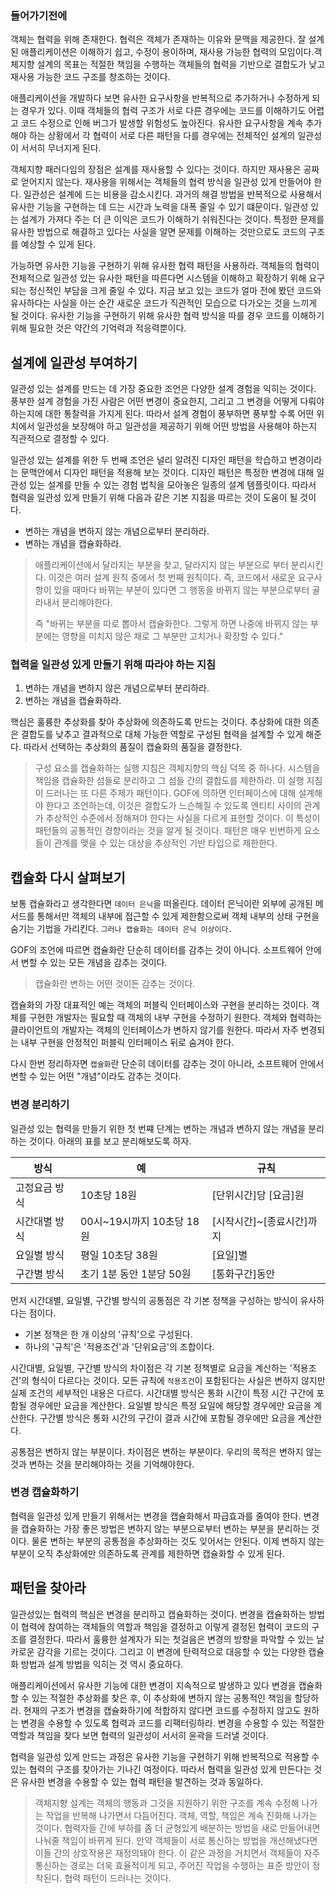 ### 들어가기전에
객체는 협력을 위해 존재한다. 협력은 객체가 존재하는 이유와 문맥을 제공한다. 잘 설계된 애플리케이션은 이해하기 쉽고, 수정이 용이하며, 재사용 가능한 협력의 모임이다.객체지향 설계의 목표는 적절한 책임을 수행하는 객체들의 협력을 기반으로 결합도가 낮고 재사용 가능한 코드 구조를 창조하는 것이다.

애플리케이션을 개발하다 보면 유사한 요구사항을 반복적으로 추가하거나 수정하게 되는 경우가 있다. 이때 객체들의 협력 구조가 서로 다른 경우에는 코드를 이해하기도 어렵고 코드 수정으로 인해 버그가 발생할 위험성도 높아진다. 유사한 요구사항을 계속 추가해야 하는 상황에서 각 협력이 서로 다른 패턴을 다를 경우에는 전체적인 설계의 일관성이 서서히 무너지게 된다.

객체지향 패러다임의 장점은 설계를 재사용할 수 있다는 것이다. 하지만 재사용은 공짜로 얻어지지 않는다. 재사용을 위해서는 객체들의 협력 방식을 일관성 있게 만들어야 한다. 일관성은 설계에 드는 비용을 감소시킨다. 과거의 해결 방법을 반복적으로 사용해서 유사한 기능을 구현하는 데 드는 시간과 노력을 대폭 줄일 수 있기 떄문이다. 일관성 있는 설계가 가져다 주는 더 큰 이익은 코드가 이해하기  쉬워진다는 것이다. 특정한 문제를 유사한 방법으로 해결하고 있다는 사실을 알면 문제를 이해하는 것만으로도 코드의 구조를 예상할 수 있게 된다.

가능하면 유사한 기능을 구현하기 위해 유사한 협력 패턴을 사용하라. 객체들의 협력이 전체적으로 일관성 있는 유사한 패턴을 따른다면 시스템을 이해하고 확장하기 위해 요구되는 정신적인 부담을 크게 줄일 수 있다. 지금 보고 있는 코드가 얼마 전에 봤던 코드와 유사하다는 사실을 아는 순간 새로운 코드가 직관적인 모습으로 다가오는 것을 느끼게 될 것이다. 유사한 기능을 구현하기 위해 유사한 협력 방식을 따를 경우 코드를 이해하기 위해 필요한 것은 약간의 기억력과 적응력뿐이다.

## 설계에 일관성 부여하기
일관성 있는 설계를 만드는 데 가장 중요한 조언은 다양한 설계 경험을 익히는 것이다. 풍부한 설계 경험을 가진 사람은 어떤 변경이 중요한지, 그리고 그 변경을 어떻게 다뤄야 하는지에 대한 통찰력을 가지게 된다. 따라서 설계 경험이 풍부하면 풍부할 수록 어떤 위치에서 일관성을 보장해야 하고 일관성을 제공하기 위해 어떤 방법을 사용해야 하는지 직관적으로 결정할 수 있다.

일관성 있는 설계를 위한 두 번째 조언은 널리 알려진 디자인 패턴을 학습하고 변경이라는 문맥안에서 디자인 패턴을 적용해 보는 것이다. 디자인 패턴은 특정한 변경에 대해 일관성 있는 설계를 만들 수 있는 경험 법칙을 모아놓은 일종의  설계 템플릿이다. 따라서 협력을 일관성 있게 만들기 위해 다음과 같은 기본 지침을 따르는 것이 도움이 될 것이다.
- 변하는 개념을 변하지 않는 개념으로부터 분리하라.
- 변하는 개념을 캡슐화하라.

> 애플리케이션에서 달라지는 부분을 찾고, 달라지지 않는 부분으로 부터 분리시킨다. 이것은 여러 설계 원칙 중에서 첫 번째 원칙이다. 즉, 코드에서 새로운 요구사항이 있을 때마다 바뀌는 부분이 있다면 그 행동을 바뀌지 않는 부분으로부터 골라내서 분리해야한다.
> 
> 즉 "바뀌는 부분을 따로 뽑아서 캡슐화한다. 그렇게 하면 나중에 바뀌지 않는 부분에는 영향을 미치지 않은 채로 그 부분만 고치거나 확장할 수 있다." 

### 협력을 일관성 있게 만들기 위해 따라야 하는 지침
1. 변하는 개념을 변하지 않은 개념으로부터 분리하라.
2. 변하는 개념을 캡슐화하라.

핵심은 훌륭한 추상화를 찾아 추상화에 의존하도록 만드는 것이다. 추상화에 대한 의존은 결합도를 낮추고 결과적으로 대체 가능한 역할로 구성된 협력을 설계할 수 있게 해준다. 따라서 선택하는 추상화의 품질이 캡슐화의 품질을 결정한다.

> 구성 요소를 캡슐화하는 실행 지침은 객체지향의 핵심 덕목 중 하나다. 시스템을 책임을 캡슐화한 섬들로 분리하고 그 섬들 간의 결합도를 제한하라.
> 이 실행 지침이 드러나는 또 다른 주제가 패턴이다. GOF에 의하면 인터페이스에 대해 설계해야 한다고 조언하는데, 이것은 결합도가 느슨해질 수 있도록 엔티티 사이의 관계가 추상적인 수준에서 정해져야 한다는 사실을 다르게 표현할 것이다. 이 특성이 패턴들의 공통적인 경향이라는 것을 알게 될 것이다. 패턴은 매우 빈번하게 요소들이 관계를 맺을 수 있는 대상을 추상적인 기반 타입으로 제한한다.

## 캡슐화 다시 살펴보기
보통 캡슐화라고 생각한다면 `데이터 은닉`을 떠올린다. 데이터 은닉이란 외부에 공개된 메서드를 통해서만 객체의 내부에 접근할 수 있게 제한함으로써 객체 내부의 상태 구현을 숨기는 기법을 가리킨다. `그러나 캡슐화는 데이터 은닉 이상이다.`

GOF의 조언에 따르면 캡슐화란 단순히 데이터를 감추는 것이 아니다. 소프트웨어 안에서 변할 수 있는 모든 개념을 감추는 것이다.

> 캡슐화란 변하는 어떤 것이든 감추는 것이다.

캡슐화의 가장 대표적인 예는 객체의 퍼블릭 인터페이스와 구현을 분리하는 것이다. 객체를 구현한 개발자는 필요할 때 객체의 내부 구현을 수정하기 원한다. 객체와 협력하는 클라이언트의 개발자는 객체의 인터페이스가 변하지 않기를 원한다. 따라서 자주 변경되는 내부 구현을 안정적인 퍼블릭 인터페이스 뒤로 숨겨야 한다.

다시 한번 정리하자면 `캡슐화`란 단순히 데이터를 감추는 것이 아니라, 소프트웨어 안에서 변할 수 있는 어떤 "개념"이라도 감추는 것이다.

### 변경 분리하기
일관성 있는 협력을 만들기 위한 첫 번쨰 단계는 변하는 개념과 변하지 않는 개념을 분리하는 것이다. 아래의 표를 보고 분리해보도록 하자.

| 방식 | 예 | 규칙 |
| --------------------- | ------------------ | ------------------ |
| 고정요금 방식 | 10초당 18원 |  [단위시간]당 [요금]원  |
| 시간대별 방식 | 00시~19시까지 10초당 18원 | [시작시간]~[종료시간]까지 |
| 요일별 방식 | 평일 10초당 38원 | [요일]별 |
| 구간별 방식 | 초기 1분 동안 1분당 50원 | [통화구간]동안 |

먼저 시간대별, 요일별, 구간별 방식의 공통점은 각 기본 정책을 구성하는 방식이 유사하다는 점이다.

- 기본 정책은 한 개 이상의 '규칙'으로 구성된다.
- 하나의 '규칙'은 '적용조건'과 '단위요금'의 조합이다.

시간대별, 요일별, 구간별 방식의 차이점은 각 기본 정책별로 요금을 계산하는 '적용조건'의 형식이 다르다는 것이다. 모든 규칙에 `적용조건`이 포함된다는 사실은 변하지 않지만 실제 조건의 세부적인 내용은 다르다. 시간대별 방식은 통화 시간이 특정 시간 구간에 포함될 경우에만 요금을 계산한다. 요일별 방식은 특정 요일에 해당할 경우에만 요금을 계산한다. 구간별 방식은 통화 시간의 구간이 결과 시간에 포함될 경우에만 요금을 계산한다.

공통점은 변하지 않는 부분이다. 차이점은 변하는 부분이다. 우리의 목적은 변하지 않는 것과 변하는 것을 분리해야하는 것을 기억해야한다.

### 변경 캡슐화하기
협력을 일관성 있게 만들기 위해서는 변경을 캡슐화해서 파급효과를 줄여야 한다. 변경을 캡슐화하는 가장 좋은 방법은 변하지 않는 부분으로부터 변하는 부분을 분리하는 것이다. 물론 변하는 부분의 공통점을 추상화하는 것도 잊어서는 안된다. 이제 변하지 않는 부분이 오직 추상화에만 의존하도록 관계를 제한하면 캡슐화할 수 있게 된다.


## 패턴을 찾아라
일관성있는 협력의 핵심은 변경을 분리하고 캡슐화하는 것이다. 변경을 캡슐화하는 방법이 협력에 참여하는 객체들의 역할과 책임을 결정하고 이렇게 결정된 협력이 코드의 구조를 결정한다. 따라서 훌륭한 설계자가 되는 첫걸음은 변경의 방향을 파악할 수 있는 날카로운 감각을 기르는 것이다. 그리고 이 변경에 탄력적으로 대응할 수 있는 다양한 캡슐화 방법과 설계 방법을 익히는 것 역시 중요하다.

애플리케이션에서 유사한 기능에 대한 변경이 지속적으로 발생하고 있다 변경을 캡슐화할 수 있는 적절한 추상화를 찾은 후, 이 추상화에 변하지 않는 공통적인 책임을 할당하라. 현재의 구조가 변경을 캡슐화하기에 적합하지 않다면 코드를 수정하지 않고도 원하는 변경을 수용할 수 있도록 협력과 코드를 리팩터링하라. 변경을 수용할 수 있는 적절한 역할과 책임을 찾다 보면 협력의 일관성이 서서히 윤곽을 드러낼 것이다.

협력을 일관성 있게 만드는 과정은 유사한 기능을 구현하기 위해 반복적으로 적용할 수 있는 협력의 구조를 찾아가는 기나긴 여정이다. 따라서 협력을 일관성 있게 만든다는 것은 유사한 변경을 수용할 수 있는 협력 패턴을 발견하는 것과 동일하다.

> 객체지향 설계는 객체의 행동과 그것을 지원하기 위한 구조를 계속 수정해 나가는 작업을 반복해 나가면서 다듬어진다. 객체, 역할, 책임은 계속 진화해 나가는 것이다. 협력자들 간에 부하를 좀 더 균형있게 배분하는 방법을 새로 만들어내면 나눠줄 책임이 바뀌게 된다. 만약 객체들이 서로 통신하는 방법을 개선해냈다면 이들 간의 상호작용은 재정의돼야 한다. 이 같은 과정을 거치면서 객체들이 자주 통신하는 경로는 더욱 효율적이게 되고, 주어진 작업을 수행하는 표준 방안이 정착된다. 협력 패턴이 드러나는 것이다.